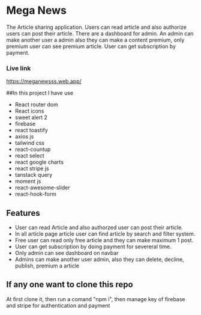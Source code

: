 # Mega News
The Article sharing application. Users can read article and also authorize users can post their article. There are a dashboard for admin. An admin can make another user a admin also they can make a content premium, only premium user can see premium article. User can get subscription by payment.

### Live link
https://meganewsss.web.app/

##In this project I have use  
- React router dom
- React icons
- sweet alert 2
- firebase
- react toastify
- axios js
- tailwind css
- react-countup
- react select
- react google charts
- react stripe js
- tanstack query
- moment js
- react-awesome-slider
- react-hook-form

## Features
- User can read Article and also authorzed user can post their article.
- In all article page article user can find article by search and filter system.
- Free user can read only free article and they can make maximum 1 post.
- User can get subscription by doing payment for severeral time.
- Only admin can see dashboard on navbar
- Admins can make another user admin, also they can delete, decline, publish, premium a article


## If any one want to clone this repo
At first clone it, then run a comand "npm i", then manage key of firebase and stripe for authentication and payment




